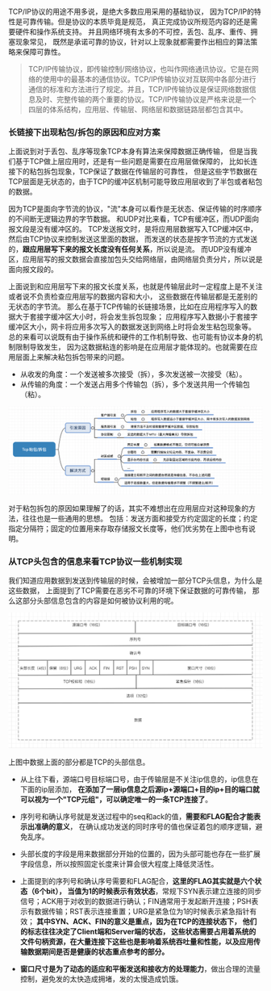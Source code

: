 <br>

TCP/IP协议的用途不用多说，是绝大多数应用采用的基础协议，
因为TCP/IP的特性是可靠传输。但是协议的本质毕竟是规范，
真正完成协议所规范内容的还是需要硬件和操作系统支持。
并且网络环境有太多的不可控，丢包、乱序、重传、拥塞现象常见，
既然是承诺可靠的协议，针对以上现象就都需要作出相应的算法策略来保障可靠性。

> TCP/IP传输协议，即传输控制/网络协议，也叫作网络通讯协议。它是在网络的使用中的最基本的通信协议。TCP/IP传输协议对互联网中各部分进行通信的标准和方法进行了规定。并且，TCP/IP传输协议是保证网络数据信息及时、完整传输的两个重要的协议。TCP/IP传输协议是严格来说是一个四层的体系结构，应用层、传输层、网络层和数据链路层都包含其中。

### 长链接下出现粘包/拆包的原因和应对方案

上面说到对于丢包、乱序等现象TCP本身有算法来保障数据正确传输，
但是当我们基于TCP做上层应用时，还是有一些问题是需要在应用层做保障的，
比如长连接下的粘包拆包现象，TCP保证了数据在传输层的可靠性，
但是这些字节数据在TCP层面是无状态的，由于TCP的缓冲区机制可能导致应用层收到了半包或者粘包的数据。

因为TCP是面向字节流的协议，"流"本身可以看作是无状态、保证传输的时序顺序的不间断无逻辑边界的字节数据。
和UDP对比来看，TCP有缓冲区，而UDP面向报文段是没有缓冲区的。
TCP发送报文时，是将应用层数据写入TCP缓冲区中，然后由TCP协议来控制发送这里面的数据，
而发送的状态是按字节流的方式发送的，**跟应用层写下来的报文长度没有任何关系**，所以说是流。
而UDP没有缓冲区，应用层写的报文数据会直接加包头交给网络层，由网络层负责分片，所以说是面向报文段的。

上面说到和应用层写下来的报文长度关系，也就是传输层此时一定程度上是不关注或者说不负责检查应用层写的数据内容和大小，
这些数据在传输层都是无差别的无状态的字节流。
那么在基于TCP传输的长链接场景，比如在应用程序写入的数据大于套接字缓冲区大小时，将会发生拆包现象；
应用程序写入数据小于套接字缓冲区大小，网卡将应用多次写入的数据发送到网络上时将会发生粘包现象等。
总的来看可以说既有由于操作系统和硬件的工作机制导致、也可能有协议本身的机制限制导致发生，
因为这数据粘连的影响是在应用层才能体现的。也就需要在应用层面上来解决粘包拆包带来的问题。

- 从收发的角度：一个发送被多次接受（拆），多次发送被一次接受（粘）。
- 从传输的角度：一个发送占用多个传输包（拆），多个发送共用一个传输包（粘）。
                                            
<div align=center><img src="https://github.com/BBLLMYD/blog/blob/master/images/09/0901.png?raw=true" width="798"></div>

对于粘包拆包的原因如果理解了的话，其实不难想出在应用层应对这种现象的方法，往往也是一些通用的思想。
包括：发送方面和接受方约定固定的长度；约定指定分隔符；固定的位置用来存取存储报文长度等，他们优劣势在上图中也有说明。
 
### 从TCP头包含的信息来看TCP协议一些机制实现

我们知道应用数据到发送到传输层的时候，会被增加一部分TCP头信息，为什么是这些数据，
上面提到了TCP需要在恶劣不可靠的环境下保证数据的可靠传输，
那么这部分头部信息包含的内容是如何被协议利用的呢。

<div align=center><img src="https://github.com/BBLLMYD/blog/blob/master/images/09/0902.png?raw=true" width="798"></div>

上图中数据上面的部分都是TCP的头部信息。

- 从上往下看，源端口号目标端口号，由于传输层是不关注ip信息的，ip信息在下面的ip层添加，
**在添加了一层ip信息之后源ip+源端口+目的ip+目的端口就可以视为一个"TCP元组"，可以确定唯一的一条TCP连接了**。

- 序列号和确认序号就是发送过程中的seq和ack的值，**需要和FLAG配合才能表示出准确的意义**，
在确认成功发送的同时序号的值也保证着包的顺序逻辑，避免乱序。

- 头部长度的字段是用来数据部分开始的位置的，因为头部可能也存在一些扩展字段信息，所以按照固定长度来计算会很大程度上降低灵活性。

- 上面提到的序列号和确认序号需要和FLAG配合，**这里的FLAG其实就是六个状态（6个bit），
当值为1的时候表示有效状态**，常规下SYN表示建立连接的同步信号；ACK用于对收到的数据进行确认；FIN通常用于发起断开连接；PSH表示有数据传输；RST表示连接重置；URG是紧急位为1的时候表示紧急指针有效；
**其中SYN、ACK、FIN的意义是重点，因为在TCP的连接状态下，
他们的标志往往决定了Client端和Server端的状态，
这些状态需要占用着系统的文件句柄资源，在大量连接下这些也是影响着系统吞吐量和性能，以及应用传输数据期间是否是健康的状态重点参考的部分。**

- **窗口尺寸是为了动态的适应和平衡发送和接收方的处理能力**，做出合理的流量控制，避免发的太快造成拥堵，发的太慢造成饥饿。

<br>



